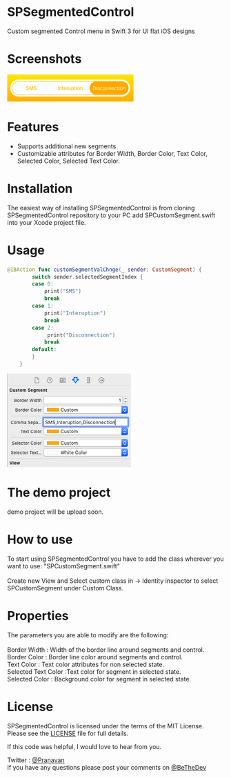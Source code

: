 # SPSegmentedControl
Custom segmented Control menu in Swift 3 for UI flat iOS designs

# Screenshots
<img src="https://raw.githubusercontent.com/pranavansp/SPSegmentedControl/master/Screen%20Shot%202019-07-05%20at%202.21.51%20PM.png" /></a>

# Features
- Supports additional new segments <br/>
- Customizable attributes for Border Width, Border Color, Text Color, Selected Color, Selected Text Color. <br/>

# Installation
The easiest way of installing SPSegmentedControl is from cloning SPSegmentedControl repository to your PC
add SPCustomSegment.swift into your Xcode project file. <br/>

# Usage
```swift
@IBAction func customSegmentValChnge(_ sender: CustomSegment) {
        switch sender.selectedSegmentIndex {
        case 0:
            print("SMS")
            break
        case 1:
            print("Interuption")
            break
        case 2:
             print("Disconnection")
            break
        default:
        }
    }
 ```   
 
 <img src="https://raw.githubusercontent.com/pranavansp/SPSegmentedControl/master/Screen%20Shot%202019-07-05%20at%202.26.19%20PM.png" /></a>
 
# The demo project
demo project will be upload soon. <br/>

# How to use
To start using SPSegmentedControl you have to add the class wherever you want to use: "SPCustomSegment.swift" <br/>
<br/>
Create new View and Select custom class in -> Identity inspector to select SPCustomSegment under Custom Class.<br/>

# Properties

The parameters you are able to modify are the following: <br/>
<br/>
Border Width : Width of the border line around segments and control. <br/>
Border Color : Border line color around segments and control. <br/>
Text Color :  Text color attributes for non selected state. <br/>
Selected Text Color :Text color for segment in selected state. <br/>
Selected Color : Background color for segment in selected state. <br/>


# License

SPSegmentedControl is licensed under the terms of the MIT License. Please see the [LICENSE](LICENSE) file for full details.

If this code was helpful, I would love to hear from you.

Twitter : [@Pranavan](http://twitter.com/ImPrana) <br/>
If you have any questions please post your comments on  [@BeTheDev](http://www.bethedev.com/2017/08/custom-segmented-control-menu-in-swift-3.html)

